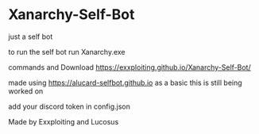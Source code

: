 # Xanarchy-Self-Bot
just a self bot 

to run the self bot run Xanarchy.exe

commands and Download
https://exxploiting.github.io/Xanarchy-Self-Bot/



made using https://alucard-selfbot.github.io as a basic this is still being worked on


add your discord token in config.json 

Made by Exxploiting and Lucosus
